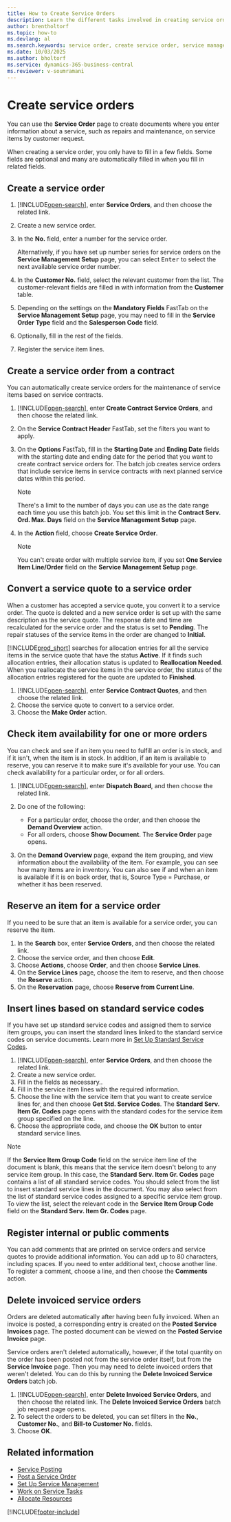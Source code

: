 ```yaml
---
title: How to Create Service Orders
description: Learn the different tasks involved in creating service orders in Business Central such as creating a new service order or orders based on a service contract.
author: brentholtorf
ms.topic: how-to
ms.devlang: al
ms.search.keywords: service order, create service order, service management, service management setup, service item, service contract, service quote
ms.date: 10/03/2025
ms.author: bholtorf
ms.service: dynamics-365-business-central
ms.reviewer: v-soumramani
---
```


# Create service orders

You can use the **Service Order** page to create documents where you enter information about a service, such as repairs and maintenance, on service items by customer request.  

When creating a service order, you only have to fill in a few fields. Some fields are optional and many are automatically filled in when you fill in related fields.  

## Create a service order

1. [!INCLUDE[open-search](includes/open-search.md)], enter **Service Orders**, and then choose the related link.  
2. Create a new service order.  
3. In the **No.** field, enter a number for the service order.  

    Alternatively, if you have set up number series for service orders on the **Service Management Setup** page, you can select <kbd>Enter</kbd> to select the next available service order number.  

4. In the **Customer No.** field, select the relevant customer from the list. The customer-relevant fields are filled in with information from the **Customer** table.  

5. Depending on the settings on the **Mandatory Fields** FastTab on the **Service Management Setup** page, you may need to fill in the **Service Order Type** field and the **Salesperson Code** field.  
6. Optionally, fill in the rest of the fields.  
7. Register the service item lines.  

## Create a service order from a contract

You can automatically create service orders for the maintenance of service items based on service contracts.  

1. [!INCLUDE[open-search](includes/open-search.md)], enter **Create Contract Service Orders**, and then choose the related link.  
2. On the **Service Contract Header** FastTab, set the filters you want to apply.  
3. On the **Options** FastTab, fill in the **Starting Date** and **Ending Date** fields with the starting date and ending date for the period that you want to create contract service orders for. The batch job creates service orders that include service items in service contracts with next planned service dates within this period.  

    > [!NOTE]  
    > There's a limit to the number of days you can use as the date range each time you use this batch job. You set this limit in the **Contract Serv. Ord. Max. Days** field on the **Service Management Setup** page.  

4. In the **Action** field, choose **Create Service Order**.  
    > [!NOTE]  
    > You can't create order with multiple service item, if you set **One Service Item Line/Order** field on the **Service Management Setup** page.

## Convert a service quote to a service order

When a customer has accepted a service quote, you convert it to a service order. The quote is deleted and a new service order is set up with the same description as the service quote. The response date and time are recalculated for the service order and the status is set to **Pending**. The repair statuses of the service items in the order are changed to **Initial**.  

[!INCLUDE[prod_short](includes/prod_short.md)] searches for allocation entries for all the service items in the service quote that have the status **Active**. If it finds such allocation entries, their allocation status is updated to **Reallocation Needed**. When you reallocate the service items in the service order, the status of the allocation entries registered for the quote are updated to **Finished**.

1. [!INCLUDE[open-search](includes/open-search.md)], enter **Service Contract Quotes**, and then choose the related link.  
2. Choose the service quote to convert to a service order.  
3. Choose the **Make Order** action.  

## Check item availability for one or more orders

You can check and see if an item you need to fulfill an order is in stock, and if it isn't, when the item is in stock. In addition, if an item is available to reserve, you can reserve it to make sure it's available for your use. You can check availability for a particular order, or for all orders.  

1. [!INCLUDE[open-search](includes/open-search.md)], enter **Dispatch Board**, and then choose the related link.  
2. Do one of the following:  

    * For a particular order, choose the order, and then choose the **Demand Overview** action.  
    * For all orders, choose **Show Document**. The **Service Order** page opens.  

3. On the **Demand Overview** page, expand the item grouping, and view information about the availability of the item. For example, you can see how many items are in inventory. You can also see if and when an item is available if it is on back order, that is, Source Type = Purchase, or whether it has been reserved.

## Reserve an item for a service order

If you need to be sure that an item is available for a service order, you can reserve the item.

1. In the **Search** box, enter **Service Orders**, and then choose the related link.  
2. Choose the service order, and then choose **Edit**.  
3. Choose **Actions**, choose **Order**, and then choose **Service Lines**.  
4. On the **Service Lines** page, choose the item to reserve, and then choose the **Reserve** action.  
5. On the **Reservation** page, choose **Reserve from Current Line**.

## Insert lines based on standard service codes

If you have set up standard service codes and assigned them to service item groups, you can insert the standard lines linked to the standard service codes on service documents. Learn more in [Set Up Standard Service Codes](service-how-setup-service-coding.md).

1. [!INCLUDE[open-search](includes/open-search.md)], enter **Service Orders**, and then choose the related link.  
2. Create a new service order.  
3. Fill in the fields as necessary..  
4. Fill in the service item lines with the required information.  
5. Choose the line with the service item that you want to create service lines for, and then choose **Get Std. Service Codes**. The **Standard Serv. Item Gr. Codes** page opens with the standard codes for the service item group specified on the line.  
6. Choose the appropriate code, and choose the **OK** button to enter standard service lines.  

> [!NOTE]  
> If the **Service Item Group Code** field on the service item line of the document is blank, this means that the service item doesn't belong to any service item group. In this case, the **Standard Serv. Item Gr. Codes** page contains a list of all standard service codes. You should select from the list to insert standard service lines in the document. You may also select from the list of standard service codes assigned to a specific service item group. To view the list, select the relevant code in the **Service Item Group Code** field on the **Standard Serv. Item Gr. Codes** page.  

## Register internal or public comments

You can add comments that are printed on service orders and service quotes to provide additional information. You can add up to 80 characters, including spaces. If you need to enter additional text, choose another line. To register a comment, choose a line, and then choose the **Comments** action.  

## Delete invoiced service orders

Orders are deleted automatically after having been fully invoiced. When an invoice is posted, a corresponding entry is created on the **Posted Service Invoices** page. The posted document can be viewed on the **Posted Service Invoice** page.  

Service orders aren't deleted automatically, however, if the total quantity on the order has been posted not from the service order itself, but from the **Service Invoice** page. Then you may need to delete invoiced orders that weren't deleted. You can do this by running the **Delete Invoiced Service Orders** batch job.  

1. [!INCLUDE[open-search](includes/open-search.md)], enter **Delete Invoiced Service Orders**, and then choose the related link. The **Delete Invoiced Service Orders** batch job request page opens.  
2. To select the orders to be deleted, you can set filters in the **No.**, **Customer No.**, and **Bill-to Customer No.** fields.  
3. Choose **OK**.  

## Related information

- [Service Posting](service-service-posting.md)  
- [Post a Service Order](service-how-to-post-service-orders.md)  
- [Set Up Service Management](service-setup-service.md)  
- [Work on Service Tasks](service-how-to-work-on-service-tasks.md)  
- [Allocate Resources](service-how-to-allocate-resources.md)  

[!INCLUDE[footer-include](includes/footer-banner.md)]
